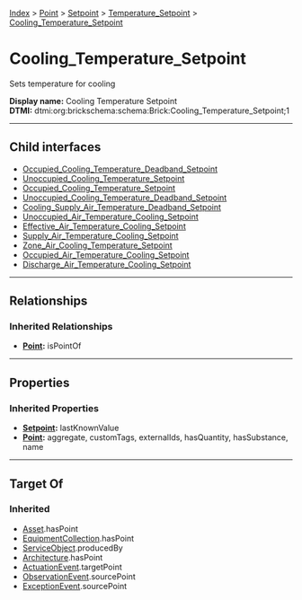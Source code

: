 [Index](../../../../index.md) > [Point](../../../Point.md) > [Setpoint](../../Setpoint.md) > [Temperature_Setpoint](../Temperature_Setpoint.md) > [Cooling_Temperature_Setpoint](#)
# Cooling_Temperature_Setpoint

Sets temperature for cooling


**Display name:** Cooling Temperature Setpoint<br />
**DTMI:** dtmi:org:brickschema:schema:Brick:Cooling_Temperature_Setpoint;1

---

## Child interfaces
* [Occupied_Cooling_Temperature_Deadband_Setpoint](../Temperature_Deadband_Setpoint/Occupied_Cooling_Temperature_Deadband_Setpoint.md)
* [Unoccupied_Cooling_Temperature_Setpoint](Unoccupied_Cooling_Temperature_Setpoint.md)
* [Occupied_Cooling_Temperature_Setpoint](Occupied_Cooling_Temperature_Setpoint.md)
* [Unoccupied_Cooling_Temperature_Deadband_Setpoint](../Temperature_Deadband_Setpoint/Unoccupied_Cooling_Temperature_Deadband_Setpoint.md)
* [Cooling_Supply_Air_Temperature_Deadband_Setpoint](../Temperature_Deadband_Setpoint/Supply_Air_Temperature_Deadband_Setpoint/Cooling_Supply_Air_Temperature_Deadband_Setpoint.md)
* [Unoccupied_Air_Temperature_Cooling_Setpoint](../Air_Temperature_Setpoint/Unoccupied_Air_Temperature_Setpoint/Unoccupied_Air_Temperature_Cooling_Setpoint.md)
* [Effective_Air_Temperature_Cooling_Setpoint](../Air_Temperature_Setpoint/Effective_Air_Temperature_Setpoint/Effective_Air_Temperature_Cooling_Setpoint.md)
* [Supply_Air_Temperature_Cooling_Setpoint](../Air_Temperature_Setpoint/Supply_Air_Temperature_Setpoint/Supply_Air_Temperature_Cooling_Setpoint.md)
* [Zone_Air_Cooling_Temperature_Setpoint](../Air_Temperature_Setpoint/Zone_Air_Temperature_Setpoint/Zone_Air_Cooling_Temperature_Setpoint.md)
* [Occupied_Air_Temperature_Cooling_Setpoint](../Air_Temperature_Setpoint/Occupied_Air_Temperature_Setpoint/Occupied_Air_Temperature_Cooling_Setpoint.md)
* [Discharge_Air_Temperature_Cooling_Setpoint](../Air_Temperature_Setpoint/Discharge_Air_Temperature_Setpoint/Discharge_Air_Temperature_Cooling_Setpoint/Discharge_Air_Temperature_Cooling_Setpoint.md)

---

## Relationships

### Inherited Relationships
* **[Point](../../../Point.md):** isPointOf

---

## Properties

### Inherited Properties
* **[Setpoint](../../Setpoint.md):** lastKnownValue
* **[Point](../../../Point.md):** aggregate, customTags, externalIds, hasQuantity, hasSubstance, name

---

## Target Of
### Inherited
* [Asset](../../../../Asset/Asset.md).hasPoint
* [EquipmentCollection](../../../../Collection/EquipmentCollection.md).hasPoint
* [ServiceObject](../../../../Information/ServiceObject/ServiceObject.md).producedBy
* [Architecture](../../../../Space/Architecture/Architecture.md).hasPoint
* [ActuationEvent](../../../../Event/PointEvent/ActuationEvent.md).targetPoint
* [ObservationEvent](../../../../Event/PointEvent/ObservationEvent.md).sourcePoint
* [ExceptionEvent](../../../../Event/PointEvent/ExceptionEvent.md).sourcePoint

